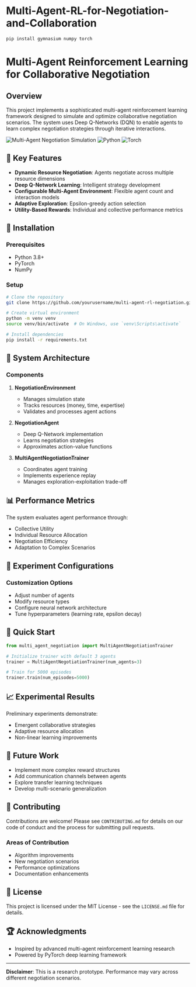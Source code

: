 


# Multi-Agent-RL-for-Negotiation-and-Collaboration



    pip install gymnasium numpy torch

# Multi-Agent Reinforcement Learning for Collaborative Negotiation

## Overview

This project implements a sophisticated multi-agent reinforcement learning framework designed to simulate and optimize collaborative negotiation scenarios. The system uses Deep Q-Networks (DQN) to enable agents to learn complex negotiation strategies through iterative interactions.

![Multi-Agent Negotiation Simulation](https://img.shields.io/badge/AI-Multi--Agent%20RL-blue)
![Python](https://img.shields.io/badge/Python-3.8%2B-green)
![Torch](https://img.shields.io/badge/PyTorch-Reinforcement%20Learning-red)

## 🚀 Key Features

- **Dynamic Resource Negotiation**: Agents negotiate across multiple resource dimensions
- **Deep Q-Network Learning**: Intelligent strategy development
- **Configurable Multi-Agent Environment**: Flexible agent count and interaction models
- **Adaptive Exploration**: Epsilon-greedy action selection
- **Utility-Based Rewards**: Individual and collective performance metrics

## 🔧 Installation

### Prerequisites

- Python 3.8+
- PyTorch
- NumPy

### Setup

```bash
# Clone the repository
git clone https://github.com/yourusername/multi-agent-rl-negotiation.git

# Create virtual environment
python -m venv venv
source venv/bin/activate  # On Windows, use `venv\Scripts\activate`

# Install dependencies
pip install -r requirements.txt
```

## 🧠 System Architecture

### Components

1. **NegotiationEnvironment**
   - Manages simulation state
   - Tracks resources (money, time, expertise)
   - Validates and processes agent actions

2. **NegotiationAgent**
   - Deep Q-Network implementation
   - Learns negotiation strategies
   - Approximates action-value functions

3. **MultiAgentNegotiationTrainer**
   - Coordinates agent training
   - Implements experience replay
   - Manages exploration-exploitation trade-off

## 📊 Performance Metrics

The system evaluates agent performance through:
- Collective Utility
- Individual Resource Allocation
- Negotiation Efficiency
- Adaptation to Complex Scenarios

## 🔬 Experiment Configurations

### Customization Options

- Adjust number of agents
- Modify resource types
- Configure neural network architecture
- Tune hyperparameters (learning rate, epsilon decay)

## 🚀 Quick Start

```python
from multi_agent_negotiation import MultiAgentNegotiationTrainer

# Initialize trainer with default 3 agents
trainer = MultiAgentNegotiationTrainer(num_agents=3)

# Train for 5000 episodes
trainer.train(num_episodes=5000)
```

## 📈 Experimental Results

Preliminary experiments demonstrate:
- Emergent collaborative strategies
- Adaptive resource allocation
- Non-linear learning improvements

## 🔮 Future Work

- Implement more complex reward structures
- Add communication channels between agents
- Explore transfer learning techniques
- Develop multi-scenario generalization

## 🤝 Contributing

Contributions are welcome! Please see `CONTRIBUTING.md` for details on our code of conduct and the process for submitting pull requests.

### Areas of Contribution
- Algorithm improvements
- New negotiation scenarios
- Performance optimizations
- Documentation enhancements

## 📜 License

This project is licensed under the MIT License - see the `LICENSE.md` file for details.

## 🏆 Acknowledgments

- Inspired by advanced multi-agent reinforcement learning research
- Powered by PyTorch deep learning framework



---

**Disclaimer**: This is a research prototype. Performance may vary across different negotiation scenarios.